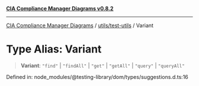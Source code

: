 [**CIA Compliance Manager Diagrams v0.8.2**](../../../README.md)

***

[CIA Compliance Manager Diagrams](../../../modules.md) / [utils/test-utils](../README.md) / Variant

# Type Alias: Variant

> **Variant**: `"find"` \| `"findAll"` \| `"get"` \| `"getAll"` \| `"query"` \| `"queryAll"`

Defined in: node\_modules/@testing-library/dom/types/suggestions.d.ts:16
